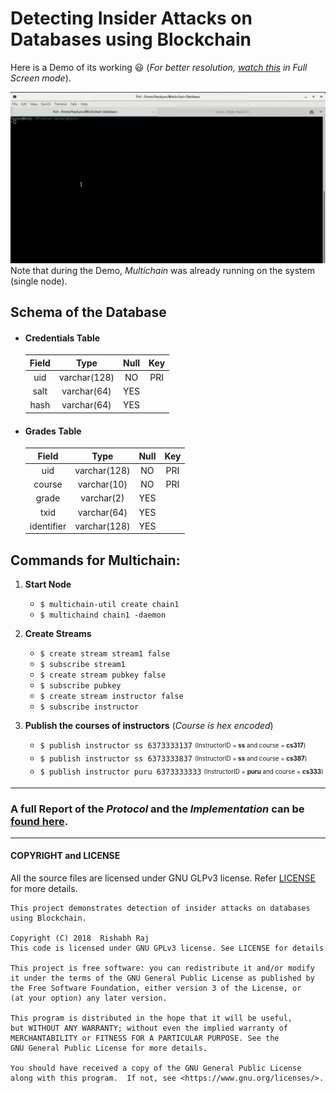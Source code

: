 # Detecting Insider Attacks on Databases using Blockchain
Here is a Demo of its working :smiley: (*For better resolution, [watch this](https://raw.githubusercontent.com/Miraj50/Blockchain-Database/master/assets/BcD_Demo.gif) in Full Screen mode*).

![Insider Attack Demo](assets/BcD_Demo.gif)
Note that during the Demo, *Multichain* was already running on the system (single node).

## Schema of the Database

* #### Credentials Table
    
    |Field|Type|Null|Key|
    |:---:|:---:|:---:|:---:|
    |uid|varchar(128)|NO|PRI|
    |salt|varchar(64)|YES||
    |hash|varchar(64)|YES||

* #### Grades Table

    |Field|Type|Null|Key|
    |:---:|:---:|:---:|:---:|
    |uid|varchar(128)|NO|PRI|
    |course|varchar(10)|NO|PRI|
    |grade|varchar(2)|YES||
    |txid|varchar(64)|YES||
    |identifier|varchar(128)|YES||

## Commands for Multichain:
1. **Start Node**
    * `$ multichain-util create chain1`
    * `$ multichaind chain1 -daemon`
    
2. **Create Streams**
    * `$ create stream stream1 false`
    * `$ subscribe stream1`
    * `$ create stream pubkey false`
    * `$ subscribe pubkey`
    * `$ create stream instructor false`
    * `$ subscribe instructor`
    
3. **Publish the courses of instructors** (*Course is hex encoded*)
    * `$ publish instructor ss 6373333137` <sub><sup>(InstructorID = <b>ss</b> and course = <b>cs317</b>)</sup></sub>
    * `$ publish instructor ss 6373333837` <sub><sup>(InstructorID = <b>ss</b> and course = <b>cs387</b>)</sup></sub>
    * `$ publish instructor puru 6373333333` <sub><sup>(InstructorID = <b>puru</b> and course = <b>cs333</b>)</sup></sub>
<hr>

 ### A full Report of the ***Protocol*** and the ***Implementation*** can be [found here](BlockchainDB_Report.pdf).
<hr>

#### COPYRIGHT and LICENSE

All the source files are licensed under GNU GLPv3 license. Refer [LICENSE](https://github.com/Miraj50/Blockchain-Database/blob/master/LICENSE) for more details.

    This project demonstrates detection of insider attacks on databases using Blockchain.

    Copyright (C) 2018  Rishabh Raj
    This code is licensed under GNU GPLv3 license. See LICENSE for details

    This project is free software: you can redistribute it and/or modify
    it under the terms of the GNU General Public License as published by
    the Free Software Foundation, either version 3 of the License, or
    (at your option) any later version.

    This program is distributed in the hope that it will be useful,
    but WITHOUT ANY WARRANTY; without even the implied warranty of
    MERCHANTABILITY or FITNESS FOR A PARTICULAR PURPOSE. See the
    GNU General Public License for more details.

    You should have received a copy of the GNU General Public License
    along with this program.  If not, see <https://www.gnu.org/licenses/>.

